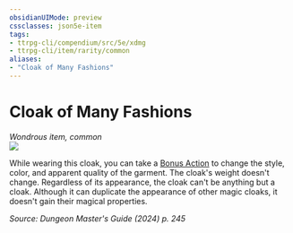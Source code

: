 ```yaml
---
obsidianUIMode: preview
cssclasses: json5e-item
tags:
- ttrpg-cli/compendium/src/5e/xdmg
- ttrpg-cli/item/rarity/common
aliases: 
- "Cloak of Many Fashions"
---
```

# Cloak of Many Fashions
*Wondrous item, common*  
![](2-Mechanics/CLI/items/img/cloak-of-many-fashions.webp#right)


While wearing this cloak, you can take a [Bonus Action](2-Mechanics/CLI/rules/variant-rules/bonus-action-xphb.md) to change the style, color, and apparent quality of the garment. The cloak's weight doesn't change. Regardless of its appearance, the cloak can't be anything but a cloak. Although it can duplicate the appearance of other magic cloaks, it doesn't gain their magical properties.

*Source: Dungeon Master's Guide (2024) p. 245*